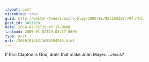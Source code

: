 ```yaml
---
layout: post
microblog: true
guid: http://vmstan-tweets.micro.blog/2009/01/02/1092594704.html
post_id: 3053280
date: 2009-01-02T19:03:17-0600
lastmod: 2009-01-02T19:03:17-0600
type: post
url: /2009/01/02/1092594704.html
---
```

If Eric Clapton is God, does that make John Mayer... Jesus?
